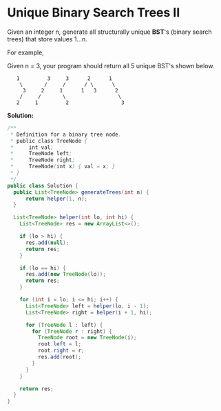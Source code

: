 # Unique Binary Search Trees II

Given an integer n, generate all structurally unique **BST**'s (binary search trees) that store values 1...n.

For example,

Given n = 3, your program should return all 5 unique BST's shown below.
```
   1         3     3      2      1
    \       /     /      / \      \
     3     2     1      1   3      2
    /     /       \                 \
   2     1         2                 3
```

**Solution:**
```java
/**
 * Definition for a binary tree node.
 * public class TreeNode {
 *     int val;
 *     TreeNode left;
 *     TreeNode right;
 *     TreeNode(int x) { val = x; }
 * }
 */
public class Solution {
  public List<TreeNode> generateTrees(int n) {
      return helper(1, n);
  }

  List<TreeNode> helper(int lo, int hi) {
    List<TreeNode> res = new ArrayList<>();

    if (lo > hi) {
      res.add(null);
      return res;
    }

    if (lo == hi) {
      res.add(new TreeNode(lo));
      return res;
    }

    for (int i = lo; i <= hi; i++) {
      List<TreeNode> left = helper(lo, i - 1);
      List<TreeNode> right = helper(i + 1, hi);

      for (TreeNode l : left) {
        for (TreeNode r : right) {
          TreeNode root = new TreeNode(i);
          root.left = l;
          root.right = r;
          res.add(root);
        }
      }
    }

    return res;
  }
}
```